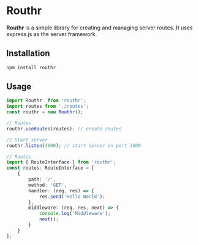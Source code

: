 # Routhr

**Routhr** is a simple library for creating and managing server routes. It uses express.js as the server framework.

## Installation

```bash
npm install routhr
```
## Usage

```ts
import Routhr  from 'routhr';
import routes from './routes';
const routhr = new Routhr();

// Routes
routhr.useRoutes(routes); // create routes 

// Start server
routhr.listen(3000); // start server on port 3000

// Routes
import { RouteInterface } from 'routhr';
const routes: RouteInterface = [
    {
        path: '/',
        method: 'GET',
        handler: (req, res) => {
            res.send('Hello World');
        },
        middleware: (req, res, next) => {
            console.log('Middleware');
            next();
        }
    }
];
```



